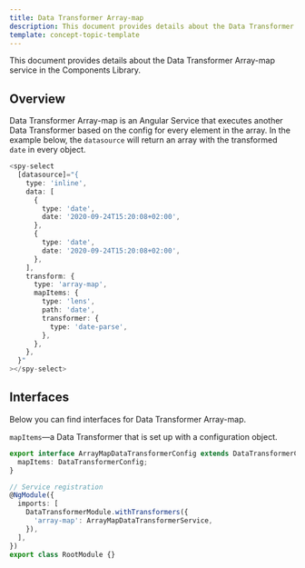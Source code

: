 ```yaml
---
title: Data Transformer Array-map
description: This document provides details about the Data Transformer Array-map service in the Components Library.
template: concept-topic-template
---
```


This document provides details about the Data Transformer Array-map service in the Components Library.

## Overview

Data Transformer Array-map is an Angular Service that executes another Data Transformer based on the config for every element in the array.
In the example below, the `datasource` will return an array with the transformed `date` in every object.

```ts
<spy-select
  [datasource]="{
    type: 'inline',
    data: [
      {
        type: 'date',
        date: '2020-09-24T15:20:08+02:00',
      },
      {
        type: 'date',
        date: '2020-09-24T15:20:08+02:00',
      },
    ],
    transform: {
      type: 'array-map',
      mapItems: {
        type: 'lens',
        path: 'date',
        transformer: {
          type: 'date-parse',
        },
      },
    },
  }"
></spy-select>
```

## Interfaces

Below you can find interfaces for Data Transformer Array-map.

`mapItems`—a Data Transformer that is set up with a configuration object.

```ts
export interface ArrayMapDataTransformerConfig extends DataTransformerConfig {
  mapItems: DataTransformerConfig;
}

// Service registration
@NgModule({
  imports: [
    DataTransformerModule.withTransformers({
      'array-map': ArrayMapDataTransformerService,
    }),
  ],
})
export class RootModule {}
```
